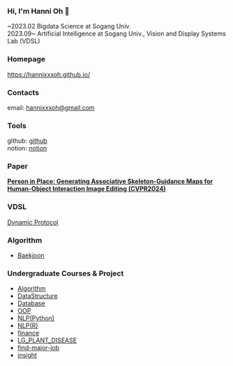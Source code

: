 ### Hi, I'm Hanni Oh 👋
\~2023.02 Bigdata Science at Sogang Univ.<br/>
2023.09\~ Artificial Intelligence at Sogang Univ., Vision and Display Systems Lab (VDSL)

### Homepage
https://hannixxxoh.github.io/

### Contacts
email: hannixxxoh@gmail.com

### Tools
github: [github](https://github.com/hannixxxoh)<br/>
notion: [notion](https://rust-tea-979.notion.site/8b532b05f3dd48159d475af60015b6aa)

### Paper
[**Person in Place: Generating Associative Skeleton-Guidance Maps for Human-Object Interaction Image Editing (CVPR2024)**](https://github.com/hannixxxoh/CVPR2024_Person-In-Place_RELEASE)

### VDSL
[Dynamic Protocol](https://github.com/hannixxxoh/protocol.git)

### Algorithm
* [Baekjoon](https://github.com/hannixxxoh/Baekjoon.git)

### Undergraduate Courses & Project
* [Algorithm](https://github.com/ohsy0512/CS-basic/tree/main/Algorithm)
* [DataStructure](https://github.com/ohsy0512/CS-basic/tree/main/Data%20Structure)
* [Database](https://github.com/ohsy0512/CS-basic/tree/main/Database)
* [OOP](https://github.com/ohsy0512/CS-basic/tree/main/Object%20Oriented%20Programming(Python))
* [NLP(Python)](https://github.com/ohsy0512/BigData/tree/main/NLP(Python))
* [NLP(R)](https://github.com/ohsy0512/BigData/tree/main/NLP(R))
* [finance](https://github.com/ohsy0512/BigData/tree/main/finance)
* [LG_PLANT_DISEASE](https://github.com/Park323/LG_plant_disease)
* [find-major-job](https://github.com/ohsy0512/Project/tree/main/find-major-job)
* [insight](https://github.com/ohsy0512/Project/tree/main/insight)


